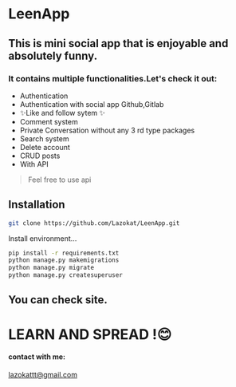 # LeenApp
## This is mini social app that is enjoyable and absolutely funny.



### It contains multiple functionalities.Let's check it out:

- Authentication
- Authentication with social app Github,Gitlab
- ✨Like and follow sytem ✨
- Comment system
- Private Conversation without any 3 rd type packages
- Search system
- Delete account
- CRUD posts
- With API

> Feel free to use api 


## Installation


```sh
git clone https://github.com/Lazokat/LeenApp.git
```

Install environment...

```sh
pip install -r requirements.txt
python manage.py makemigrations
python manage.py migrate
python manage.py createsuperuser
```


## You can check site.
# LEARN AND SPREAD !😊
#### contact with me:
lazokattt@gmail.com
